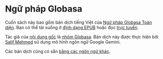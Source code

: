 # Ngữ pháp Globasa

Cuốn sách này bao gồm bản dịch tiếng Việt của [Ngữ pháp Globasa Toàn diện][cgg-link].
Bạn có thể tải xuống ở [định dạng EPUB][epub-link] hoặc đọc [trực tuyến][web-link].

Tác giả của [nội dung gốc][oc-link] là [nhóm Globasa][gb-link].
Bản dịch này được thực hiện bởi [Salif Mehmed][sm-link] sử dụng mô hình ngôn ngữ Google Gemini.

Các bản dịch cũng có sẵn [bằng các ngôn ngữ khác][all-link].

[^1]: Trong phạm vi pháp luật cho phép, các tác giả đã từ bỏ mọi bản quyền và các quyền liên quan hoặc lân cận đối với nội dung trang web này.

[cgg-link]:https://salif.github.io/gramati-fe-globasa/eng/
[epub-link]:Gramati_fe_Globasa_Mesi_2_Nyan_2025_Vyetnamsa_Gemini.epub
[web-link]:https://salif.github.io/gramati-fe-globasa/vi-gemini/
[oc-link]:https://xwexi.globasa.net/eng/gramati
[gb-link]:https://globasa.net/
[sm-link]:https://salif.eu/
[all-link]:https://salif.github.io/gramati-fe-globasa/
